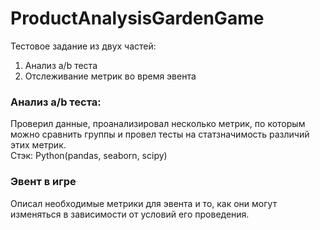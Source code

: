 # ProductAnalysisGardenGame
Тестовое задание из двух частей:   
1. Анализ a/b теста
2. Отслеживание метрик во время эвента  
### Анализ a/b теста:
Проверил данные, проанализировал несколько метрик, по которым можно сравнить группы и провел тесты на статзначимость различий этих метрик.  
Стэк: Python(pandas, seaborn, scipy)
### Эвент в игре
Описал необходимые метрики для эвента и то, как они могут изменяться в зависимости от условий его проведения.


